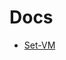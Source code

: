 # Docs

- [Set-VM](https://learn.microsoft.com/en-us/powershell/module/hyper-v/set-vm?view=windowsserver2022-ps)